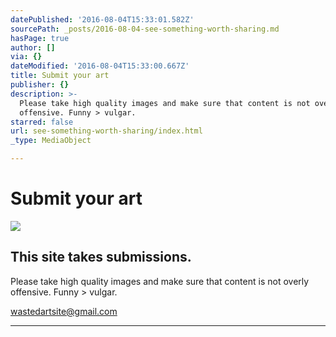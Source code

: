 ```yaml
---
datePublished: '2016-08-04T15:33:01.582Z'
sourcePath: _posts/2016-08-04-see-something-worth-sharing.md
hasPage: true
author: []
via: {}
dateModified: '2016-08-04T15:33:00.667Z'
title: Submit your art
publisher: {}
description: >-
  Please take high quality images and make sure that content is not overly
  offensive. Funny > vulgar.
starred: false
url: see-something-worth-sharing/index.html
_type: MediaObject

---
```

# Submit your art
![](https://s3-us-west-2.amazonaws.com/the-grid-img/p/34794f1d9997677a24d7b42321bba7984bdfa86c.jpg)

## This site takes submissions.

Please take high quality images and make sure that content is not overly offensive. Funny \> vulgar.

wastedartsite@gmail.com

---------